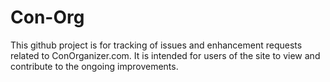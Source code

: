 # Con-Org

This github project is for tracking of issues and enhancement requests related to ConOrganizer.com.  It is intended for users of the site to view and contribute to the ongoing improvements.
